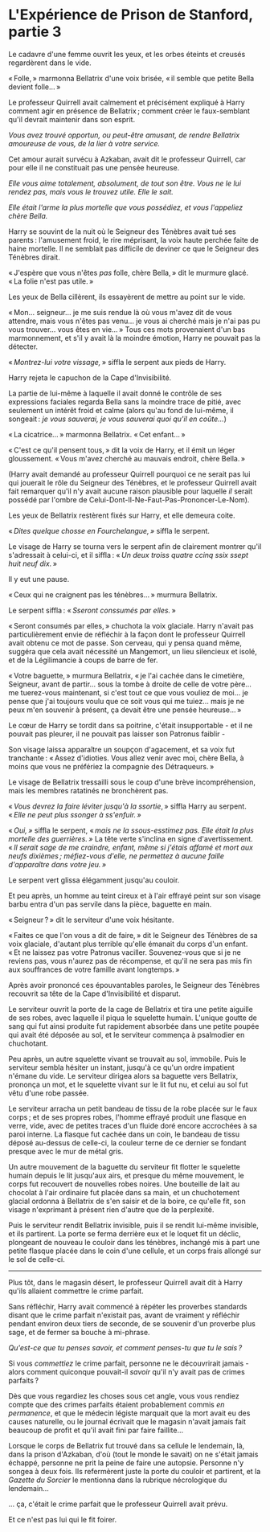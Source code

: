 # L'Expérience de Prison de Stanford, partie 3


Le cadavre d'une femme ouvrit les yeux, et les orbes éteints et creusés
regardèrent dans le vide.

« Folle, » marmonna Bellatrix d'une voix brisée, « il semble que petite
Bella devient folle… »

Le professeur Quirrell avait calmement et précisément expliqué à Harry
comment agir en présence de Bellatrix ; comment créer le faux-semblant
qu'il devrait maintenir dans son esprit.

*Vous avez trouvé opportun, ou peut-être amusant, de rendre Bellatrix
amoureuse de vous, de la lier à votre service.*

Cet amour aurait survécu à Azkaban, avait dit le professeur Quirrell,
car pour elle il ne constituait pas une pensée heureuse.

*Elle vous aime totalement, absolument, de tout son être. Vous ne le lui
rendez pas, mais vous le trouvez utile. Elle le sait.*

*Elle était l'arme la plus mortelle que vous possédiez, et vous
l'appeliez chère Bella.*

Harry se souvint de la nuit où le Seigneur des Ténèbres avait tué ses
parents : l'amusement froid, le rire méprisant, la voix haute perchée
faite de haine mortelle. Il ne semblait pas difficile de deviner ce que
le Seigneur des Ténèbres dirait.

« J'espère que vous n'êtes *pas* folle, chère Bella, » dit le murmure
glacé. « La folie n'est pas utile. »

Les yeux de Bella cillèrent, ils essayèrent de mettre au point sur le
vide.

« Mon… seigneur… je me suis rendue là où vous m'avez dit de vous
attendre, mais vous n'êtes pas venu… je vous ai cherché mais je n'ai pas
pu vous trouver… vous êtes en vie… » Tous ces mots provenaient d'un bas
marmonnement, et s'il y avait là la moindre émotion, Harry ne pouvait
pas la détecter.

« *Montrez-lui votre vissage,* » siffla le serpent aux pieds de Harry.

Harry rejeta le capuchon de la Cape d'Invisibilité.

La partie de lui-même à laquelle il avait donné le contrôle de ses
expressions faciales regarda Bella sans la moindre trace de pitié, avec
seulement un intérêt froid et calme (alors qu'au fond de lui-même, il
songeait : *je vous sauverai, je vous sauverai quoi qu'il en coûte…*)

« La cicatrice… » marmonna Bellatrix. « Cet enfant… »

« C'est ce qu'il pensent tous, » dit la voix de Harry, et il émit un léger
gloussement. « Vous m'avez cherché au mauvais endroit, chère Bella. »

(Harry avait demandé au professeur Quirrell pourquoi ce ne serait pas
lui qui jouerait le rôle du Seigneur des Ténèbres, et le professeur
Quirrell avait fait remarquer qu'il n'y avait aucune raison plausible
pour laquelle *il* serait possédé par l'ombre de
Celui-Dont-Il-Ne-Faut-Pas-Prononcer-Le-Nom).

Les yeux de Bellatrix restèrent fixés sur Harry, et elle demeura coite.

« *Dites quelque chosse en Fourchelangue, »* siffla le serpent.

Le visage de Harry se tourna vers le serpent afin de clairement montrer
qu'il s'adressait à celui-ci, et il siffla : « *Un deux troiss quatre
ccinq ssix ssept huit neuf dix.* »

Il y eut une pause.

« Ceux qui ne craignent pas les ténèbres… » murmura Bellatrix.

Le serpent siffla : « *Sseront conssumés par elles.* »

« Seront consumés par elles, » chuchota la voix glaciale. Harry n'avait
pas particulièrement envie de réfléchir à la façon dont le professeur
Quirrell avait obtenu ce mot de passe. Son cerveau, qui y pensa quand
même, suggéra que cela avait nécessité un Mangemort, un lieu silencieux
et isolé, et de la Légilimancie à coups de barre de fer.

« Votre baguette, » murmura Bellatrix, « je l'ai cachée dans le cimetière,
Seigneur, avant de partir… sous la tombe à droite de celle de votre
père… me tuerez-vous maintenant, si c'est tout ce que vous vouliez de
moi… je pense que j'ai toujours voulu que ce soit vous qui me tuiez…
mais je ne peux m'en souvenir à présent, ça devait être une pensée
heureuse… »

Le cœur de Harry se tordit dans sa poitrine, c'était insupportable - et
il ne pouvait pas pleurer, il ne pouvait pas laisser son Patronus
faiblir -

Son visage laissa apparaître un soupçon d'agacement, et sa voix fut
tranchante : « Assez d'idioties. Vous allez venir avec moi, chère Bella,
à moins que vous ne préfériez la compagnie des Détraqueurs. »

Le visage de Bellatrix tressailli sous le coup d'une brève
incompréhension, mais les membres ratatinés ne bronchèrent pas.

« *Vous devrez la faire léviter jusqu'à la ssortie*, » siffla Harry au
serpent. « *Elle ne peut plus ssonger à ss'enfuir. »*

« *Oui, »* siffla le serpent, « *mais ne la ssous-esstimez pas. Elle était
la plus mortelle des guerrières. »* La tête verte s'inclina en signe
d'avertissement. « *Il serait sage de me craindre, enfant, même si
j'étais affamé et mort aux neufs dixièmes ; méfiez-vous d'elle, ne
permettez à aucune faille d'apparaître dans votre jeu. »*

Le serpent vert glissa élégamment jusqu'au couloir.

Et peu après, un homme au teint cireux et à l'air effrayé peint sur son
visage barbu entra d'un pas servile dans la pièce, baguette en main.

« Seigneur ? » dit le serviteur d'une voix hésitante.

« Faites ce que l'on vous a dit de faire, » dit le Seigneur des Ténèbres
de sa voix glaciale, d'autant plus terrible qu'elle émanait du corps
d'un enfant. « Et ne laissez pas votre Patronus vaciller. Souvenez-vous
que si je ne reviens pas, vous n'aurez pas de récompense, et qu'il ne
sera pas mis fin aux souffrances de votre famille avant longtemps. »

Après avoir prononcé ces épouvantables paroles, le Seigneur des Ténèbres
recouvrit sa tête de la Cape d'Invisibilité et disparut.

Le serviteur ouvrit la porte de la cage de Bellatrix et tira une petite
aiguille de ses robes, avec laquelle il piqua le squelette humain.
L'unique goutte de sang qui fut ainsi produite fut rapidement absorbée
dans une petite poupée qui avait été déposée au sol, et le serviteur
commença à psalmodier en chuchotant.

Peu après, un autre squelette vivant se trouvait au sol, immobile. Puis
le serviteur sembla hésiter un instant, jusqu'à ce qu'un ordre impatient
n'émane du vide. Le serviteur dirigea alors sa baguette vers Bellatrix,
prononça un mot, et le squelette vivant sur le lit fut nu, et celui au
sol fut vêtu d'une robe passée.

Le serviteur arracha un petit bandeau de tissu de la robe placée sur le
faux corps ; et de ses propres robes, l'homme effrayé produit une
flasque en verre, vide, avec de petites traces d'un fluide doré encore
accrochées à sa paroi interne. La flasque fut cachée dans un coin, le
bandeau de tissu déposé au-dessus de celle-ci, la couleur terne de ce
dernier se fondant presque avec le mur de métal gris.

Un autre mouvement de la baguette du serviteur fit flotter le squelette
humain depuis le lit jusqu'aux airs, et presque du même mouvement, le
corps fut recouvert de nouvelles robes noires. Une bouteille de lait au
chocolat à l'air ordinaire fut placée dans sa main, et un chuchotement
glacial ordonna à Bellatrix de s'en saisir et de la boire, ce qu'elle
fit, son visage n'exprimant à présent rien d'autre que de la perplexité.

Puis le serviteur rendit Bellatrix invisible, puis il se rendit lui-même
invisible, et ils partirent. La porte se ferma derrière eux et le loquet
fit un déclic, plongeant de nouveau le couloir dans les ténèbres,
inchangé mis à part une petite flasque placée dans le coin d'une
cellule, et un corps frais allongé sur le sol de celle-ci.



------------------------------------------------------------------------



Plus tôt, dans le magasin désert, le professeur Quirrell avait dit à
Harry qu'ils allaient commettre le crime parfait.

Sans réfléchir, Harry avait commencé à répéter les proverbes standards
disant que le crime parfait n'existait pas, avant de vraiment y
réfléchir pendant environ deux tiers de seconde, de se souvenir d'un
proverbe plus sage, et de fermer sa bouche à mi-phrase.

*Qu'est-ce que tu penses savoir, et comment penses-tu que tu le sais ?*

Si vous *commettiez* le crime parfait, personne ne le découvrirait
jamais - alors comment quiconque pouvait-il *savoir* qu'il n'y avait pas
de crimes parfaits ?

Dès que vous regardiez les choses sous cet angle, vous vous rendiez
compte que des crimes parfaits étaient probablement commis *en
permanence*, et que le médecin légiste marquait que la mort avait eu des
causes naturelle, ou le journal écrivait que le magasin n'avait jamais
fait beaucoup de profit et qu'il avait fini par faire faillite…

Lorsque le corps de Bellatrix fut trouvé dans sa cellule le lendemain,
là, dans la prison d'Azkaban, d'où (tout le monde le savait) on ne
s'était jamais échappé, personne ne prit la peine de faire une autopsie.
Personne n'y songea à deux fois. Ils refermèrent juste la porte du
couloir et partirent, et la *Gazette du Sorcier* le mentionna dans la
rubrique nécrologique du lendemain…

… ça, c'était le crime parfait que le professeur Quirrell avait prévu.

Et ce n'est pas lui qui le fit foirer.

